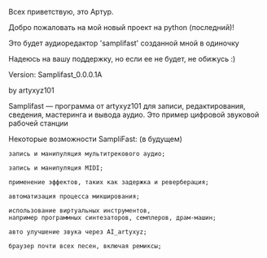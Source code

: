 Всех приветствую, это Артур.

Добро пожаловать на мой новый проект на python (последний)!

Это будет аудиоредактор 'samplifast' созданной мной в одиночку

Надеюсь на вашу поддержку, но если ее не будет, не обижусь :)

Version: Samplifast_0.0.0.1A

by artyxyz101





Samplifast — программа от artyxyz101 для записи, редактирования,
сведения, мастеринга и вывода аудио. Это пример цифровой звуковой
рабочей станции


Некоторые возможности SampliFast: (в будущем)

    запись и манипуляция мультитрекового аудио;

    запись и манипуляция MIDI;

    применение эффектов, таких как задержка и реверберация;

    автоматизация процесса микширования;

    использование виртуальных инструментов, 
    например программных синтезаторов, семплеров, драм-машин;

    авто улучшение звука через AI_artyxyz;

    браузер почти всех песен, включая ремиксы;


